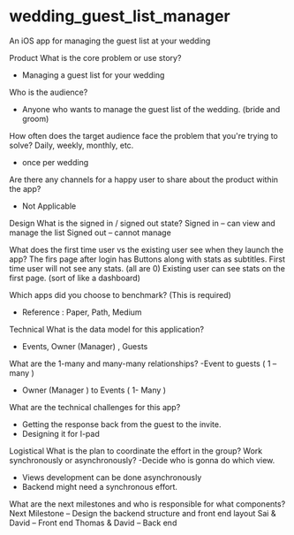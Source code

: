 wedding_guest_list_manager
==========================

An iOS app for managing the guest list at your wedding

Product
What is the core problem or use story?
 - Managing a guest list for your wedding

Who is the audience?
 - Anyone who wants to manage the guest list of the wedding. (bride and groom)

How often does the target audience face the problem that you're trying to solve? Daily, weekly, monthly, etc.
- once per wedding

Are there any channels for a happy user to share about the product within the app?
- Not Applicable

Design
What is the signed in / signed out state?
Signed in – can view and manage the list
Signed out – cannot manage

What does the first time user vs the existing user see when they launch the app?
The firs page after login has Buttons along with stats as subtitles. 
First time user will not see any stats. (all are 0)
Existing user can see stats on the first page. (sort of like a dashboard)

Which apps did you choose to benchmark? (This is required)
 
- Reference : Paper, Path, Medium


Technical
What is the data model for this application?
 - Events, Owner (Manager) , Guests
 

What are the 1-many and many-many relationships?
-Event to guests ( 1 – many )
- Owner (Manager ) to Events ( 1- Many )


What are the technical challenges for this app?
- Getting the response back from the guest to the invite.
- Designing it for I-pad


Logistical
What is the plan to coordinate the effort in the group? Work synchronously or asynchronously?
-Decide who is gonna do which view.
- Views development can be done asynchronously
- Backend might need a synchronous effort.

What are the next milestones and who is responsible for what components?
Next Milestone – Design the backend structure and front end layout
Sai & David – Front end
       Thomas & David – Back end 
